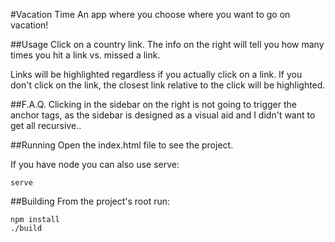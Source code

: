 #Vacation Time
An app where you choose where you want to go on vacation!

##Usage
Click on a country link. The info on the right will tell you how many times you hit a link vs. missed a link.

Links will be highlighted regardless if you actually click on a link. If you don't click on the link, the closest link relative to the click will be highlighted.

##F.A.Q.
Clicking in the sidebar on the right is not going to trigger the anchor tags, as the sidebar is designed as a visual aid and I didn't want to get all recursive..

##Running
Open the index.html file to see the project.

If you have node you can also use serve:

	serve

##Building
From the project's root run:

	npm install
	./build